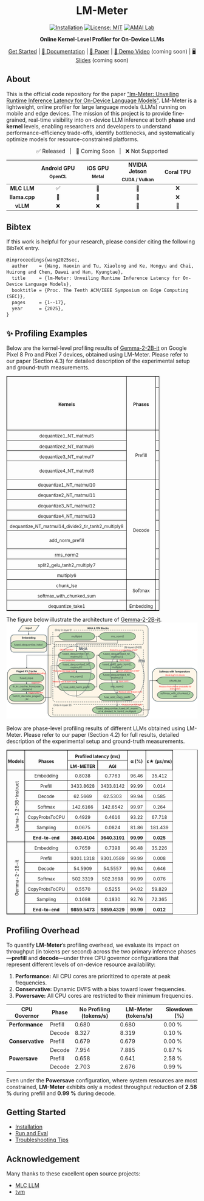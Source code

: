 <div align="center">

# LM-Meter  
[![Installation](https://img.shields.io/badge/docs-latest-green)](https://github.com/amai-gsu/lm-Meter-Private-Experiment/tree/main/docs)
[![License: MIT](https://img.shields.io/badge/License-MIT-yellow.svg)](./LICENSE)
[![AMAI Lab](https://img.shields.io/badge/AMAI%20Lab-GSU-blue)](https://www.amai-gsu.us/)

**Online Kernel-Level Profiler for On-Device LLMs**

[Get Started](docs/install.md) | [📘 Documentation](docs/) | [📑 Paper](https://www.amai-gsu.us/wp-content/uploads/2025/lm-meter.pdf) | [🎥 Demo Video](#) (coming soon) | [🖥️ Slides](#) (coming soon)

</div>

## About
This is the official code repository for the paper ["lm-Meter: Unveiling Runtime Inference Latency for On-Device Language Models"](https://www.amai-gsu.us/wp-content/uploads/2025/lm-meter.pdf).
LM-Meter is a lightweight, online profiler for large language models (LLMs) running on mobile and edge devices. The mission of this project is to provide fine-grained, real-time visibility into on-device LLM inference at both **phase** and **kernel** levels, enabling researchers and developers to understand performance-efficiency trade-offs, identify bottlenecks, and systematically optimize models for resource-constrained platforms.

<div align="center">
<p align="center">
  ✅ Released &nbsp;&nbsp;|&nbsp;&nbsp; 🚧 Coming Soon &nbsp;&nbsp;|&nbsp;&nbsp; ❌ Not Supported
</p>
<table style="width:100%; text-align:center;">
  <thead>
    <tr>
      <th style="width:15%"></th>
      <th style="width:20%">Android GPU<br/><sub>OpenCL</sub></th>
      <th style="width:20%">iOS GPU<br/><sub>Metal</sub></th>
      <th style="width:20%">NVIDIA Jetson<br/><sub>CUDA / Vulkan</sub></th>
      <th style="width:20%">Coral TPU<br/></th>
    </tr>
  </thead>
  <tbody>
    <tr>
      <td><b>MLC LLM</b></td>
      <td align="center">✅</td>
      <td align="center">🚧</td>
      <td align="center">🚧</td>
      <td align="center">❌</td>
    </tr>
    <tr>
      <td><b>llama.cpp</b></td>
      <td align="center">🚧</td>
      <td align="center">🚧</td>
      <td align="center">🚧</td>
      <td align="center">❌</td>
    </tr>
    <tr>
      <td><b>vLLM</b></td>
      <td align="center">❌</td>
      <td align="center">❌</td>
      <td align="center">🚧</td>
      <td align="center">🚧</td>
    </tr>
  </tbody>
</table>
</div>

## Bibtex
If this work is helpful for your research, please consider citing the following BibTeX entry.

```
@inproceedings{wang2025sec,
  author    = {Wang, Haoxin and Tu, Xiaolong and Ke, Hongyu and Chai, Huirong and Chen, Dawei and Han, Kyungtae},
  title     = {lm-Meter: Unveiling Runtime Inference Latency for On-Device Language Models},
  booktitle = {Proc. The Tenth ACM/IEEE Symposium on Edge Computing (SEC)},
  pages     = {1--17},
  year      = {2025},
}
```
## ✨ Profiling Examples
Below are the kernel-level profiling results of [Gemma-2-2B-it](https://huggingface.co/google/gemma-2-2b-it) on Google Pixel 8 Pro and Pixel 7 devices, obtained using LM-Meter. Please refer to our paper (Section 4.3) for detailed description of the experimental setup and ground-truth measurements.
<table border="1" cellspacing="0" cellpadding="2" style="border-collapse: collapse; width: 80%; text-align: center;">
  <thead>
    <tr>
      <th rowspan="2" style="border: 1px solid #000;"><sub>Kernels</sub></th>
      <th rowspan="2" style="border: 1px solid #000;"><sub>Phases</sub></th>
      <th colspan="4" style="border: 1px solid #000;"><sub>Google Pixel 8 Pro</sub></th>
      <th colspan="2" style="border: 1px solid #000;"><sub>Google Pixel 7</sub></th>
    </tr>
    <tr>
      <th style="border: 1px solid #000;"><sub>Profiled latency (ms)<br>LM-Meter</sub></th>
      <th style="border: 1px solid #000;"><sub>Profiled latency (ms)<br>GT</sub></th>
      <th style="border: 1px solid #000;"><sub>α (%)</sub></th>
      <th style="border: 1px solid #000;"><sub>ε★ (μs/ms)</sub></th>
      <th style="border: 1px solid #000;"><sub>α (%)</sub></th>
      <th style="border: 1px solid #000;"><sub>ε★ (μs/ms)</sub></th>
    </tr>
  </thead>

  <tbody>
    <!-- Prefill -->
    <tr><td><sub>dequantize1_NT_matmul5</sub></td><td rowspan="4" style="border: 1px solid #000;"><sub>Prefill</sub></td><td><sub>81.1899</sub></td><td><sub>82.1329</sub></td><td><sub>98.85</sub></td><td><sub>11.481</sub></td><td><sub>98.88</sub></td><td><sub>11.212</sub></td></tr>
    <tr><td><sub>dequantize2_NT_matmul6</sub></td><td><sub>31.3407</sub></td><td><sub>31.7568</sub></td><td><sub>98.69</sub></td><td><sub>13.103</sub></td><td><sub>95.18</sub></td><td><sub>48.209</sub></td></tr>
    <tr><td><sub>dequantize3_NT_matmul7</sub></td><td><sub>330.3757</sub></td><td><sub>332.7218</sub></td><td><sub>99.29</sub></td><td><sub>7.051</sub></td><td><sub>98.87</sub></td><td><sub>11.328</sub></td></tr>
    <tr><td><sub>dequantize4_NT_matmul8</sub></td><td><sub>367.5603</sub></td><td><sub>367.0284</sub></td><td><b><sub>99.86 (highest)</sub></b></td><td><sub>1.449</sub></td><td><sub>99.11</sub></td><td><sub>8.896</sub></td></tr>
    <!-- Decode -->
    <tr><td><sub>dequantize1_NT_matmul10</sub></td><td rowspan="9" style="border: 1px solid #000;"><sub>Decode</sub></td><td><sub>0.3643</sub></td><td><sub>0.3737</sub></td><td><sub>97.46</sub></td><td><sub>25.391</sub></td><td><sub>97.19</sub></td><td><sub>28.145</sub></td></tr>
    <tr><td><sub>dequantize2_NT_matmul11</sub></td><td><sub>0.2062</sub></td><td><sub>0.2006</sub></td><td><sub>97.23</sub></td><td><sub>27.706</sub></td><td><sub>98.14</sub></td><td><sub>18.587</sub></td></tr>
    <tr><td><sub>dequantize3_NT_matmul12</sub></td><td><sub>1.3813</sub></td><td><sub>1.3601</sub></td><td><sub>98.44</sub></td><td><sub>15.587</sub></td><td><sub>98.17</sub></td><td><sub>18.267</sub></td></tr>
    <tr><td><sub>dequantize4_NT_matmul13</sub></td><td><sub>0.6862</sub></td><td><sub>0.6586</sub></td><td><sub>95.81</sub></td><td><sub>41.921</sub></td><td><sub>97.50</sub></td><td><sub>25.044</sub></td></tr>
    <tr><td><sub>dequantize_NT_matmul14_divide2_tir_tanh2_multiply8</sub></td><td><sub>18.4379</sub></td><td><sub>18.3619</sub></td><td><sub>99.59</sub></td><td><sub>4.147</sub></td><td><sub>98.13</sub></td><td><sub>18.705</sub></td></tr>
    <tr><td><sub>add_norm_prefill</sub></td><td><sub>0.1149</sub></td><td><sub>0.1059</sub></td><td><b><sub>91.51 (lowest)</sub></b></td><td><sub>84.891</sub></td><td><sub>93.29</sub></td><td><sub>67.080</sub></td></tr>
    <tr><td><sub>rms_norm2</sub></td><td><sub>0.1037</sub></td><td><sub>0.1092</sub></td><td><sub>94.93</sub></td><td><sub>50.641</sub></td><td><sub>92.65</sub></td><td><sub>73.531</sub></td></tr>
    <tr><td><sub>split2_gelu_tanh2_multiply7</sub></td><td><sub>0.0952</sub></td><td><sub>0.0939</sub></td><td><sub>98.62</sub></td><td><sub>13.727</sub></td><td><sub>93.75</sub></td><td><sub>62.517</sub></td></tr>
    <tr><td><sub>multiply6</sub></td><td><sub>0.1061</sub></td><td><sub>0.1005</sub></td><td><sub>94.35</sub></td><td><sub>56.546</sub></td><td><b><sub>90.31</sub></b></td><td><sub>96.934</sub></td></tr>
    <!-- Softmax -->
    <tr><td><sub>chunk_lse</sub></td><td rowspan="2" style="border: 1px solid #000;"><sub>Softmax</sub></td><td><sub>0.2718</sub></td><td><sub>0.2839</sub></td><td><sub>95.53</sub></td><td><sub>44.735</sub></td><td><sub>99.39</sub></td><td><sub>6.026</sub></td></tr>
    <tr><td><sub>softmax_with_chunked_sum</sub></td><td><sub>0.2376</sub></td><td><sub>0.2392</sub></td><td><sub>99.33</sub></td><td><sub>6.689</sub></td><td><b><sub>99.40</sub></b></td><td><sub>5.992</sub></td></tr>
    <!-- Embedding -->
    <tr><td><sub>dequantize_take1</sub></td><td style="border: 1px solid #000;"><sub>Embedding</sub></td><td><sub>0.1034</sub></td><td><sub>0.1097</sub></td><td><sub>94.26</sub></td><td><sub>57.429</sub></td><td><sub>95.73</sub></td><td><sub>42.676</sub></td></tr>
  </tbody>
</table>

The figure below illustrate the architecture of [Gemma-2-2B-it](https://huggingface.co/google/gemma-2-2b-it).
<img src="docs/assets/Gemma2.png" alt="Gemma2 model architecture"/>

Below are phase-level profiling results of different LLMs obtained using LM-Meter. Please refer to our paper (Section 4.2) for full results, detailed description of the experimental setup and ground-truth measurements.

<table border="1" cellspacing="0" cellpadding="2" style="border-collapse: collapse; width:100%; text-align:center;">
  <thead>
    <tr>
      <th rowspan="2" style="border: 1px solid #000; padding: 2px;"><sub>Models</sub></th>
      <th rowspan="2" style="border: 1px solid #000; padding: 2px;"><sub>Phases</sub></th>
      <th colspan="2" style="border: 1px solid #000; padding: 2px;"><sub>Profiled latency (ms)</sub></th>
      <th rowspan="2" style="border: 1px solid #000; padding: 2px;"><sub>α (%)</sub></th>
      <th rowspan="2" style="border: 1px solid #000; padding: 2px;"><sub>ε★ (μs/ms)</sub></th>
    </tr>
    <tr>
      <th style="border: 1px solid #000; padding: 2px;"><sub>LM-METER</sub></th>
      <th style="border: 1px solid #000; padding: 2px;"><sub>AGI</sub></th>
    </tr>
  </thead>

  <tbody>
    <!-- Llama -->
    <tr>
      <td rowspan="7" style="border: 1px solid #000; padding: 2px; writing-mode: vertical-rl; transform: rotate(180deg);"><sub>Llama-3.2-3B-Instruct</sub></td>
      <td><sub>Embedding</sub></td><td><sub>0.8038</sub></td><td><sub>0.7763</sub></td><td><sub>96.46</sub></td><td><sub>35.412</sub></td>
    </tr>
    <tr><td><sub>Prefill</sub></td><td><sub>3433.8628</sub></td><td><sub>3433.8142</sub></td><td><sub>99.99</sub></td><td><sub>0.014</sub></td></tr>
    <tr><td><sub>Decode</sub></td><td><sub>62.5669</sub></td><td><sub>62.5303</sub></td><td><sub>99.94</sub></td><td><sub>0.585</sub></td></tr>
    <tr><td><sub>Softmax</sub></td><td><sub>142.6166</sub></td><td><sub>142.6542</sub></td><td><sub>99.97</sub></td><td><sub>0.264</sub></td></tr>
    <tr><td><sub>CopyProbsToCPU</sub></td><td><sub>0.4929</sub></td><td><sub>0.4616</sub></td><td><sub>93.22</sub></td><td><sub>67.718</sub></td></tr>
    <tr><td><sub>Sampling</sub></td><td><sub>0.0675</sub></td><td><sub>0.0824</sub></td><td><sub>81.86</sub></td><td><sub>181.439</sub></td></tr>
    <tr><td><b><sub>End-to-end</sub></b></td><td><b><sub>3640.4104</sub></b></td><td><b><sub>3640.3191</sub></b></td><td><b><sub>99.99</sub></b></td><td><b><sub>0.025</sub></b></td></tr>
    <!-- Gemma -->
    <tr>
      <td rowspan="7" style="border: 1px solid #000; padding: 2px; writing-mode: vertical-rl; transform: rotate(180deg);"><sub>Gemma-2-2B-it</sub></td>
      <td><sub>Embedding</sub></td><td><sub>0.7659</sub></td><td><sub>0.7398</sub></td><td><sub>96.48</sub></td><td><sub>35.226</sub></td>
    </tr>
    <tr><td><sub>Prefill</sub></td><td><sub>9301.1318</sub></td><td><sub>9301.0589</sub></td><td><sub>99.99</sub></td><td><sub>0.008</sub></td></tr>
    <tr><td><sub>Decode</sub></td><td><sub>54.5909</sub></td><td><sub>54.5557</sub></td><td><sub>99.94</sub></td><td><sub>0.646</sub></td></tr>
    <tr><td><sub>Softmax</sub></td><td><sub>502.3319</sub></td><td><sub>502.3698</sub></td><td><sub>99.99</sub></td><td><sub>0.076</sub></td></tr>
    <tr><td><sub>CopyProbsToCPU</sub></td><td><sub>0.5570</sub></td><td><sub>0.5255</sub></td><td><sub>94.02</sub></td><td><sub>59.829</sub></td></tr>
    <tr><td><sub>Sampling</sub></td><td><sub>0.1698</sub></td><td><sub>0.1830</sub></td><td><sub>92.76</sub></td><td><sub>72.365</sub></td></tr>
    <tr><td><b><sub>End-to-end</sub></b></td><td><b><sub>9859.5473</sub></b></td><td><b><sub>9859.4329</sub></b></td><td><b><sub>99.99</sub></b></td><td><b><sub>0.012</sub></b></td></tr>
  </tbody>
</table>

## Profiling Overhead

To quantify **LM-Meter**’s profiling overhead, we evaluate its impact on throughput (in tokens per second) across the two primary inference phases—**prefill** and **decode**—under three CPU governor configurations that represent different levels of on-device resource availability:  
1. **Performance:** All CPU cores are prioritized to operate at peak frequencies.  
2. **Conservative:** Dynamic DVFS with a bias toward lower frequencies.  
3. **Powersave:** All CPU cores are restricted to their minimum frequencies.  

| **CPU Governor** | **Phase** | **No Profiling (tokens/s)** | **LM-Meter (tokens/s)** | **Slowdown (%)** |
|------------------|------------|-----------------------------|--------------------------|------------------|
| **Performance**  | Prefill    | 0.680 | 0.680 | 0.00 % |
|                  | Decode     | 8.327 | 8.319 | 0.10 % |
| **Conservative** | Prefill    | 0.679 | 0.679 | 0.00 % |
|                  | Decode     | 7.954 | 7.885 | 0.87 % |
| **Powersave**    | Prefill    | 0.658 | 0.641 | 2.58 % |
|                  | Decode     | 2.703 | 2.676 | 0.99 % |

Even under the **Powersave** configuration, where system resources are most constrained, **LM-Meter** exhibits only a modest throughput reduction of **2.58 %** during prefill and **0.99 %** during decode. 

## Getting Started
- [Installation](docs/install.md) 
- [Run and Eval](docs/eval.md)
- [Troubleshooting Tips](docs/common-errors.md)

## Acknowledgement

Many thanks to these excellent open source projects:
- [MLC LLM](https://llm.mlc.ai/) 
- [tvm](https://github.com/apache/tvm)